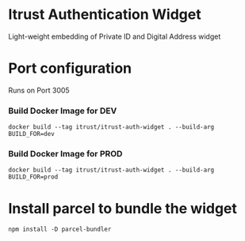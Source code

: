 # Itrust Authentication Widget
Light-weight embedding of Private ID and Digital Address widget 

# Port configuration
Runs on Port 3005

### Build Docker Image for DEV
```
docker build --tag itrust/itrust-auth-widget . --build-arg BUILD_FOR=dev  
```

### Build Docker Image for PROD
```
docker build --tag itrust/itrust-auth-widget . --build-arg BUILD_FOR=prod   
```

# Install parcel to bundle the widget 
```
npm install -D parcel-bundler
```
